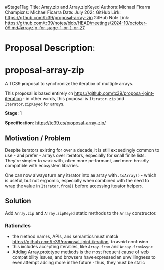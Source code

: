 #Stage1Tag
Title: Array.zip and Array.zipKeyed
Authors: Michael Ficarra
Champions: Michael Ficarra
Date: July 2024
GitHub Link: https://github.com/tc39/proposal-array-zip
GitHub Note Link: https://github.com/tc39/notes/blob/HEAD/meetings/2024-10/october-09.md#arrayzip-for-stage-1-or-2-or-27

# Proposal Description:
# proposal-array-zip

A TC39 proposal to synchronize the iteration of multiple arrays.

This proposal is based entirely on https://github.com/tc39/proposal-joint-iteration - in other words, this proposal is `Iterator.zip` and `Iterator.zipKeyed` for arrays.

**Stage**: 1

**Specification**: https://tc39.es/proposal-array-zip/

## Motivation / Problem

Despite iterators existing for over a decade, it is still exceedingly common to use - and prefer - arrays over iterators, especially for small finite lists. They're simpler to work with, often more performant, and more broadly compatible with ecosystem libraries.

One can now always turn any iterator into an array with `.toArray()` - which is useful, but not ergnomic, especially when combined with the need to wrap the value in `Iterator.from()` before accessing iterator helpers.

## Solution

Add `Array.zip` and `Array.zipKeyed` static methods to the `Array` constructor.

### Rationales

 - the method names, APIs, and semantics must match https://github.com/tc39/proposal-joint-iteration, to avoid confusion
  - this includes accepting iterables, like `Array.from` and `Array.fromAsync`
 - Adding Array.prototype methods is the most frequent cause of web compatibility issues, and browsers have expressed an unwillingness to even attempt adding more in the future - thus, they must be static

